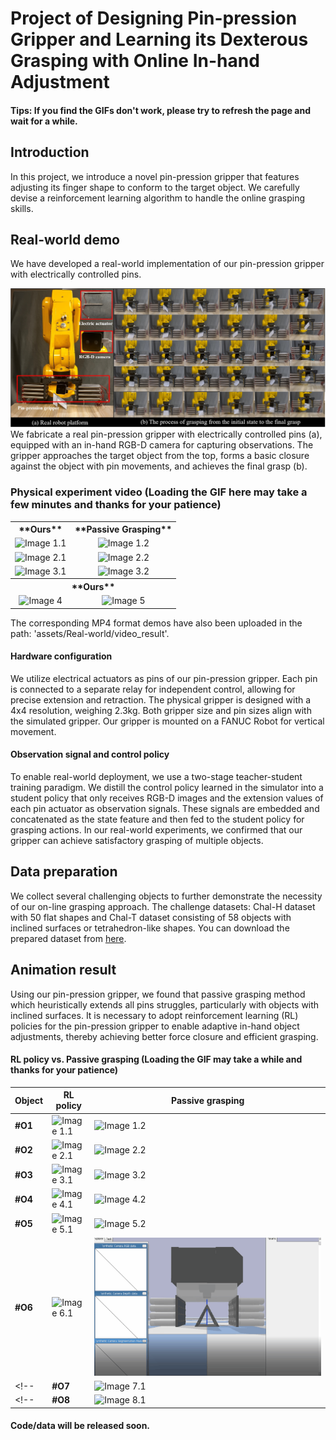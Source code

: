 # Project of Designing Pin-pression Gripper and Learning its Dexterous Grasping with Online In-hand Adjustment

#### Tips: If you find the GIFs don't work, please try to refresh the page and wait for a while.

## Introduction
In this project, we introduce a novel pin-pression gripper that features adjusting its finger shape to conform to the target object.
We carefully devise a reinforcement learning algorithm to handle the online grasping skills.


## Real-world demo
We have developed a real-world implementation of our pin-pression gripper with electrically controlled pins.

![](assets/Real-world/sim2real.png)
We fabricate a real pin-pression gripper with electrically controlled pins (a), equipped with an in-hand RGB-D camera for capturing observations. The gripper approaches the target object from the top, forms a basic closure against the object with pin movements, and achieves the final grasp (b).

### Physical experiment video (Loading the GIF here may take a few minutes and thanks for your patience)
<table>
  <tr>
    <th style="text-align: center;">**Ours**</th>
    <th style="text-align: center;">**Passive Grasping**</th>
  </tr>
  <tr>
    <td style="text-align: center;"><img src="assets/Real-world/gif_result/object1/01-ours.gif" alt="Image 1.1" width="99%"></td>
    <td style="text-align: center;"><img src="assets/Real-world/gif_result/object1/01-passive.gif" alt="Image 1.2" width="99%"></td>
  </tr>
  <tr>
    <td style="text-align: center;"><img src="assets/Real-world/gif_result/object2/02-ours.gif" alt="Image 2.1" width="99%"></td>
    <td style="text-align: center;"><img src="assets/Real-world/gif_result/object2/02-passive.gif" alt="Image 2.2" width="99%"></td>
  </tr>
  <tr>
    <td style="text-align: center;"><img src="assets/Real-world/gif_result/object3/03-ours.gif" alt="Image 3.1" width="99%"></td>
    <td style="text-align: center;"><img src="assets/Real-world/gif_result/object3/03-passive.gif" alt="Image 3.2" width="99%"></td>
  </tr>
  <tr>
    <th colspan="2" style="text-align: center;">**Ours**</th>
  </tr>
  <tr>
    <td style="text-align: center;"><img src="assets/Real-world/gif_result/object4/04-ours.gif" alt="Image 4" width="99%"></td>
    <td style="text-align: center;"><img src="assets/Real-world/gif_result/object5/05-ours.gif" alt="Image 5" width="99%"></td>
  </tr>
</table>

The corresponding MP4 format demos have also been uploaded in the path: 'assets/Real-world/video_result'.

#### Hardware configuration
We utilize  electrical actuators as pins of our pin-pression gripper. Each pin is connected to a separate relay for independent control, allowing for precise extension and retraction. The physical gripper is designed with a 4x4 resolution, weighing 2.3kg. Both gripper size and pin sizes align with the simulated gripper. Our gripper is mounted on a FANUC Robot for vertical movement.  

#### Observation signal and control policy
To enable real-world deployment, we use a two-stage teacher-student training paradigm. We distill the control policy learned in the simulator into a student policy that only receives RGB-D images and the extension values of each pin actuator as observation signals. These signals are embedded and concatenated as the state feature and then fed to the student policy for grasping actions. In our real-world experiments, we confirmed that our gripper can achieve satisfactory grasping of multiple objects.

## Data preparation
We collect several challenging objects to further demonstrate the necessity of our on-line grasping approach. 
The challenge datasets: Chal-H dataset with 50 flat shapes and Chal-T dataset consisting of 58 objects with inclined surfaces or tetrahedron-like shapes. You can download the prepared dataset from [here](https://drive.google.com/drive/folders/1nx7LngqmtAvSGkX44yYfAoMbGQITP_i1?usp=drive_link).

## Animation result 
Using our pin-pression gripper, we found that passive grasping method which heuristically extends all pins struggles, particularly with objects with inclined surfaces. It is necessary to adopt reinforcement learning (RL) policies for the pin-pression gripper to enable adaptive in-hand object adjustments, thereby achieving better force closure and efficient grasping. 
#### RL policy vs. Passive grasping (Loading the GIF may take a while and thanks for your patience)
|**Object**  | **RL policy** | **Passive grasping** |
|-----------|--------------|--------------|
| **#O1** | ![Image 1.1](assets/compare_with_all-extended/group-1/rl-1.gif) | ![Image 1.2](assets/compare_with_all-extended/group-1/all-1.gif) |
| **#O2** | ![Image 2.1](assets/compare_with_all-extended/group-2/rl-2.gif) | ![Image 2.2](assets/compare_with_all-extended/group-2/all-2.gif) |
| **#O3** | ![Image 3.1](assets/compare_with_all-extended/group-3/rl-3.gif) | ![Image 3.2](assets/compare_with_all-extended/group-3/all-3.gif) |
| **#O4** | ![Image 4.1](assets/compare_with_all-extended/group-4/rl-4.gif) | ![Image 4.2](assets/compare_with_all-extended/group-4/all-4.gif) |
| **#O5** | ![Image 5.1](assets/compare_with_all-extended/group-5/rl-5.gif) | ![Image 5.2](assets/compare_with_all-extended/group-5/all-5.gif) |
| **#O6** | ![Image 6.1](assets/compare_with_all-extended/group-6/rl-6.gif) | ![Image 6.2](assets/compare_with_all-extended/group-6/all-6.gif) |
<!-- | **#O7** | ![Image 7.1](assets/compare_with_all-extended/group-7/rl-7.gif) | ![Image 7.2](assets/compare_with_all-extended/group-7/all-7.gif) | -->
<!-- | **#O8** | ![Image 8.1](assets/compare_with_all-extended/group-8/rl-policy-8.gif) | ![Image 8.2](assets/compare_with_all-extended/group-8/all-8.gif) | -->
<!-- Table -->

<!-- ## Demonstration of Grasp-then-Lift (GtL) motion
<div style="display: flex; justify-content: space-between;">
  <img src="GtL-mode-1.gif" alt="Image 1" width="48%">
  <img src="GtL-mode-2.gif" alt="Image 2" width="48%">
</div>

## Demonstration of Grasp-while-Lift (GwL) motion
<div style="display: flex; justify-content: space-between;">
  <img src="GwL-mode-1.gif" alt="Image 1" width="48%">
  <img src="GwL-mode-3.gif" alt="Image 2" width="48%">
</div> -->

#### Code/data will be released soon.
